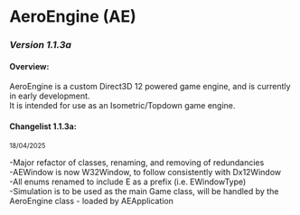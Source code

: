 <head> 
    <h1>AeroEngine (AE)</h1> 
    <h3><i>Version 1.1.3a</i></h3>
</head>

<body>
    <h4>Overview:</h4>
    <p>
        AeroEngine is a custom Direct3D 12 powered game engine, and is currently in early development.<br>
        It is intended for use as an Isometric/Topdown game engine.<br>
    </p>
    <h4>Changelist 1.1.3a:</h4>
    <small>18/04/2025</small>
    <p>
        -Major refactor of classes, renaming, and removing of redundancies<br>
        -AEWindow is now W32Window, to follow consistently with Dx12Window<br>
        -All enums renamed to include E as a prefix (i.e. EWindowType)<br>
        -Simulation is to be used as the main Game class, will be handled by the AeroEngine class - loaded by AEApplication<br> 
    </p>
</body>
